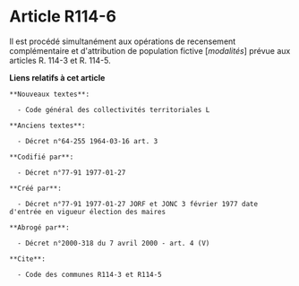 # Article R114-6

Il est procédé simultanément aux opérations de recensement complémentaire et d'attribution de population fictive
[*modalités*] prévue aux articles R. 114-3 et R. 114-5.

**Liens relatifs à cet article**

	**Nouveaux textes**:

	  - Code général des collectivités territoriales L

	**Anciens textes**:

	  - Décret n°64-255 1964-03-16 art. 3

	**Codifié par**:

	  - Décret n°77-91 1977-01-27

	**Créé par**:

	  - Décret n°77-91 1977-01-27 JORF et JONC 3 février 1977 date d'entrée en vigueur élection des maires

	**Abrogé par**:

	  - Décret n°2000-318 du 7 avril 2000 - art. 4 (V)

	**Cite**:

	  - Code des communes R114-3 et R114-5
